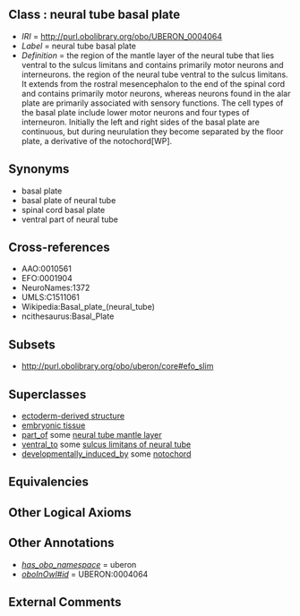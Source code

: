 
## Class : neural tube basal plate

 * *IRI* = http://purl.obolibrary.org/obo/UBERON_0004064
 * *Label* = neural tube basal plate
 * *Definition* = the region of the mantle layer of the neural tube that lies ventral to the sulcus limitans and contains primarily motor neurons and interneurons. the region of the neural tube ventral to the sulcus limitans. It extends from the rostral mesencephalon to the end of the spinal cord and contains primarily motor neurons, whereas neurons found in the alar plate are primarily associated with sensory functions. The cell types of the basal plate include lower motor neurons and four types of interneuron. Initially the left and right sides of the basal plate are continuous, but during neurulation they become separated by the floor plate, a derivative of the notochord[WP].

## Synonyms

 * basal plate
 * basal plate of neural tube
 * spinal cord basal plate
 * ventral part of neural tube

## Cross-references

 * AAO:0010561
 * EFO:0001904
 * NeuroNames:1372
 * UMLS:C1511061
 * Wikipedia:Basal_plate_(neural_tube)
 * ncithesaurus:Basal_Plate

## Subsets

 * http://purl.obolibrary.org/obo/uberon/core#efo_slim

## Superclasses

 * [ectoderm-derived structure](../../UBERON/21/UBERON_0004121.md)
 * [embryonic tissue](../../UBERON/91/UBERON_0005291.md)
 * [part_of](../../BFO/50/BFO_0000050.md) some [neural tube mantle layer](../../UBERON/61/UBERON_0004061.md)
 * [ventral_to](../../BSPO/02/BSPO_0000102.md) some [sulcus limitans of neural tube](../../UBERON/78/UBERON_0005478.md)
 * [developmentally_induced_by](../../RO/56/RO_0002256.md) some [notochord](../../UBERON/28/UBERON_0002328.md)

## Equivalencies


## Other Logical Axioms


## Other Annotations

 * *[has_obo_namespace](../../ce/oboInOwl#hasOBONamespace.md)* = uberon
 * *[oboInOwl#id](../../id/oboInOwl#id.md)* = UBERON:0004064

## External Comments


